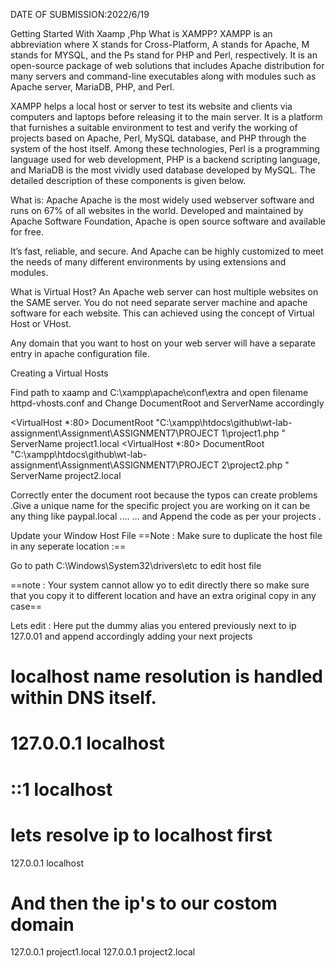 DATE OF SUBMISSION:2022/6/19

Getting Started With Xaamp ,Php
What is XAMPP?
XAMPP is an abbreviation where X stands for Cross-Platform, A stands for Apache, M stands for MYSQL, and the Ps stand for PHP and Perl, respectively. It is an open-source package of web solutions that includes Apache distribution for many servers and command-line executables along with modules such as Apache server, MariaDB, PHP, and Perl.

XAMPP helps a local host or server to test its website and clients via computers and laptops before releasing it to the main server. It is a platform that furnishes a suitable environment to test and verify the working of projects based on Apache, Perl, MySQL database, and PHP through the system of the host itself. Among these technologies, Perl is a programming language used for web development, PHP is a backend scripting language, and MariaDB is the most vividly used database developed by MySQL. The detailed description of these components is given below.

What is: Apache
Apache is the most widely used webserver software and runs on 67% of all websites in the world. Developed and maintained by Apache Software Foundation, Apache is open source software and available for free.

It’s fast, reliable, and secure. And Apache can be highly customized to meet the needs of many different environments by using extensions and modules.

What is Virtual Host?
An Apache web server can host multiple websites on the SAME server. You do not need separate server machine and apache software for each website. This can achieved using the concept of Virtual Host or VHost.

Any domain that you want to host on your web server will have a separate entry in apache configuration file.

Creating a Virtual Hosts


Find path to xaamp and C:\xampp\apache\conf\extra and open filename httpd-vhosts.conf and Change DocumentRoot and ServerName accordingly

<VirtualHost *:80>
   DocumentRoot "C:\xampp\htdocs\github\wt-lab-assignment\Assignment\ASSIGNMENT7\PROJECT 1\project1.php
"
   ServerName project1.local
</VirtualHost>
<VirtualHost *:80>
   DocumentRoot "C:\xampp\htdocs\github\wt-lab-assignment\Assignment\ASSIGNMENT7\PROJECT 2\project2.php
"
   ServerName project2.local
</VirtualHost>

Correctly enter the document root because the typos can create problems .Give a unique name for the specific project you are working on it can be any thing like paypal.local .... ... and Append the code as per your projects .

Update your Window Host File
==Note : Make sure to duplicate the host file in any seperate location :==

Go to path C:\Windows\System32\drivers\etc to edit host file

==note : Your system cannot allow yo to edit directly there so make sure that you copy it to different location and have an extra original copy in any case==

Lets edit : Here put the dummy alias you entered previously next to ip 127.0.01 and append accordingly adding your next projects

# localhost name resolution is handled within DNS itself.
# 127.0.0.1       localhost
# ::1             localhost

# lets resolve ip to localhost first
 127.0.0.1       localhost
 # And then the ip's to our costom domain
  127.0.0.1       project1.local
  127.0.0.1       project2.local
